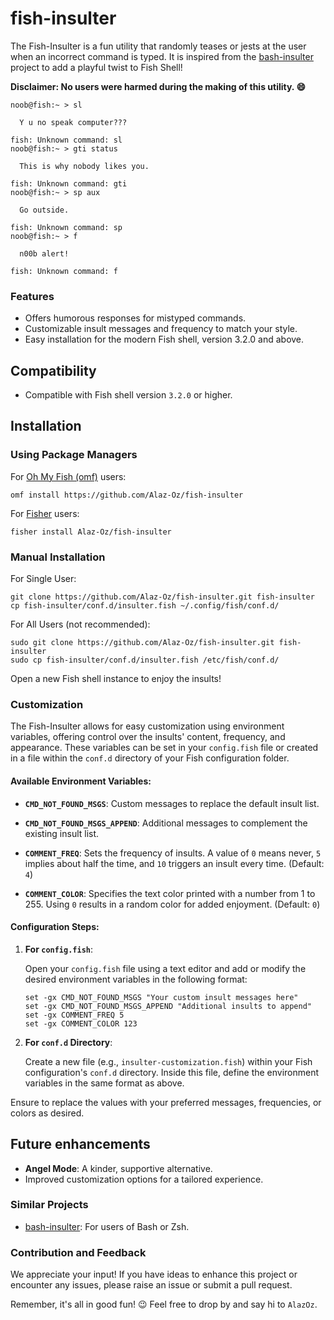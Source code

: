 # fish-insulter

The Fish-Insulter is a fun utility that randomly teases or jests at the user when an incorrect command is typed. It is inspired from the [bash-insulter](https://github.com/hkbakke/bash-insulter) project to add a playful twist to Fish Shell!

**Disclaimer: No users were harmed during the making of this utility. 😄**

```fish
noob@fish:~ > sl

  Y u no speak computer???

fish: Unknown command: sl
noob@fish:~ > gti status

  This is why nobody likes you.

fish: Unknown command: gti
noob@fish:~ > sp aux

  Go outside.

fish: Unknown command: sp
noob@fish:~ > f

  n00b alert!

fish: Unknown command: f
```
### Features
- Offers humorous responses for mistyped commands.
- Customizable insult messages and frequency to match your style.
- Easy installation for the modern Fish shell, version 3.2.0 and above.

## Compatibility
- Compatible with Fish shell version `3.2.0` or higher.

## Installation

### Using Package Managers

For [Oh My Fish (omf)](https://github.com/oh-my-fish/oh-my-fish) users:
```fish
omf install https://github.com/Alaz-Oz/fish-insulter
```

For [Fisher](https://github.com/jorgebucaran/fisher) users:
```fish
fisher install Alaz-Oz/fish-insulter
```

### Manual Installation

For Single User:
```fish
git clone https://github.com/Alaz-Oz/fish-insulter.git fish-insulter
cp fish-insulter/conf.d/insulter.fish ~/.config/fish/conf.d/
```

For All Users (not recommended):
```fish
sudo git clone https://github.com/Alaz-Oz/fish-insulter.git fish-insulter
sudo cp fish-insulter/conf.d/insulter.fish /etc/fish/conf.d/
```

Open a new Fish shell instance to enjoy the insults! 

### Customization
The Fish-Insulter allows for easy customization using environment variables, offering control over the insults' content, frequency, and appearance. These variables can be set in your `config.fish` file or created in a file within the `conf.d` directory of your Fish configuration folder.

#### Available Environment Variables:

- **`CMD_NOT_FOUND_MSGS`**: Custom messages to replace the default insult list.

- **`CMD_NOT_FOUND_MSGS_APPEND`**: Additional messages to complement the existing insult list.

- **`COMMENT_FREQ`**: Sets the frequency of insults. A value of `0` means never, `5` implies about half the time, and `10` triggers an insult every time. (Default: `4`)

- **`COMMENT_COLOR`**: Specifies the text color printed with a number from 1 to 255. Using `0` results in a random color for added enjoyment. (Default: `0`)

#### Configuration Steps:

1. **For `config.fish`**:
   
   Open your `config.fish` file using a text editor and add or modify the desired environment variables in the following format:
   ```fish
   set -gx CMD_NOT_FOUND_MSGS "Your custom insult messages here"
   set -gx CMD_NOT_FOUND_MSGS_APPEND "Additional insults to append"
   set -gx COMMENT_FREQ 5
   set -gx COMMENT_COLOR 123
   ```

2. **For `conf.d` Directory**:
   
   Create a new file (e.g., `insulter-customization.fish`) within your Fish configuration's `conf.d` directory. Inside this file, define the environment variables in the same format as above.

Ensure to replace the values with your preferred messages, frequencies, or colors as desired.

## Future enhancements 
- **Angel Mode**: A kinder, supportive alternative.
- Improved customization options for a tailored experience.

### Similar Projects
- [bash-insulter](https://github.com/hkbakke/bash-insulter): For users of Bash or Zsh.

### Contribution and Feedback
We appreciate your input! If you have ideas to enhance this project or encounter any issues, please raise an issue or submit a pull request.

Remember, it's all in good fun! 😉 Feel free to drop by and say hi to `AlazOz`.